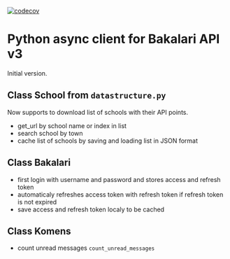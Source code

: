 [![codecov](https://codecov.io/gh/schizza/async-bakalari-api3/graph/badge.svg?token=KC2WYAOLOP)](https://codecov.io/gh/schizza/async-bakalari-api3)

# Python async client for Bakalari API v3

Initial version.

## Class School from `datastructure.py`

Now supports to download list of schools with their API points.

* get_url by school name or index in list
* search school by town
* cache list of schools by saving and loading list in JSON format

## Class Bakalari

* first login with username and password and stores access and refresh token
* automaticaly refreshes access token with refresh token if refresh token is not expired
* save access and refresh token localy to be cached

## Class Komens

* count unread messages `count_unread_messages`
